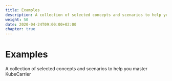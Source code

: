 ```yaml
---
title: Examples
description: A collection of selected concepts and scenarios to help you master KubeCarrier
weight: 50
date: 2020-04-24T09:00:00+02:00
chapter: true
---
```

# Examples
A collection of selected concepts and scenarios to help you master KubeCarrier
